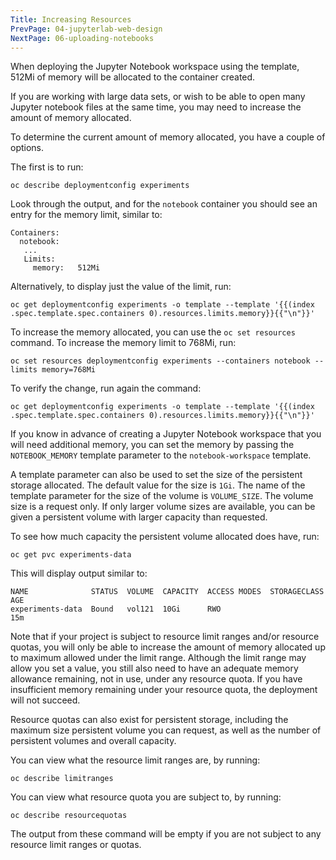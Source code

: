 ```yaml
---
Title: Increasing Resources
PrevPage: 04-jupyterlab-web-design
NextPage: 06-uploading-notebooks
---
```


When deploying the Jupyter Notebook workspace using the template, 512Mi of memory will be allocated to the container created.

If you are working with large data sets, or wish to be able to open many Jupyter notebook files at the same time, you may need to increase the amount of memory allocated.

To determine the current amount of memory allocated, you have a couple of options.

The first is to run:

```execute
oc describe deploymentconfig experiments
```

Look through the output, and for the `notebook` container you should see an entry for the memory limit, similar to:

```
Containers:
  notebook:
   ...
   Limits:
     memory:   512Mi
```

Alternatively, to display just the value of the limit, run:

```execute
oc get deploymentconfig experiments -o template --template '{{(index .spec.template.spec.containers 0).resources.limits.memory}}{{"\n"}}'
```

To increase the memory allocated, you can use the `oc set resources` command. To increase the memory limit to 768Mi, run:

```execute
oc set resources deploymentconfig experiments --containers notebook --limits memory=768Mi
```

To verify the change, run again the command:

```execute
oc get deploymentconfig experiments -o template --template '{{(index .spec.template.spec.containers 0).resources.limits.memory}}{{"\n"}}'
```

If you know in advance of creating a Jupyter Notebook workspace that you will need additional memory, you can set the memory by passing the `NOTEBOOK_MEMORY` template parameter to the `notebook-workspace` template.

A template parameter can also be used to set the size of the persistent storage allocated. The default value for the size is `1Gi`. The name of the template parameter for the size of the volume is `VOLUME_SIZE`. The volume size is a request only. If only larger volume sizes are available, you can be given a persistent volume with larger capacity than requested.

To see how much capacity the persistent volume allocated does have, run:

```execute
oc get pvc experiments-data
```

This will display output similar to:

```
NAME              STATUS  VOLUME  CAPACITY  ACCESS MODES  STORAGECLASS  AGE
experiments-data  Bound   vol121  10Gi      RWO                         15m
```

Note that if your project is subject to resource limit ranges and/or resource quotas, you will only be able to increase the amount of memory allocated up to maximum allowed under the limit range. Although the limit range may allow you set a value, you still also need to have an adequate memory allowance remaining, not in use, under any resource quota. If you have insufficient memory remaining under your resource quota, the deployment will not succeed.

Resource quotas can also exist for persistent storage, including the maximum size persistent volume you can request, as well as the number of persistent volumes and overall capacity.

You can view what the resource limit ranges are, by running:

```execute
oc describe limitranges
```

You can view what resource quota you are subject to, by running:

```execute
oc describe resourcequotas
```

The output from these command will be empty if you are not subject to any resource limit ranges or quotas.

